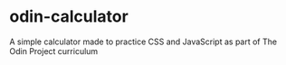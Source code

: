 # odin-calculator
A simple calculator made to practice CSS and JavaScript as part of The Odin Project curriculum
